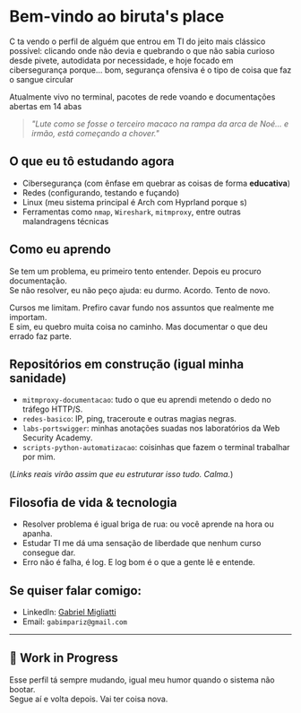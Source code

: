 # Bem-vindo ao biruta's place

C ta vendo o perfil de alguém que entrou em TI do jeito mais clássico possível: clicando onde não devia e quebrando o que não sabia
curioso desde pivete, autodidata por necessidade, e hoje focado em cibersegurança porque... bom, segurança ofensiva é o tipo de coisa que faz o sangue circular

Atualmente vivo no terminal, pacotes de rede voando e documentações abertas em 14 abas

> *"Lute como se fosse o terceiro macaco na rampa da arca de Noé... e irmão, está começando a chover."*


## O que eu tô estudando agora

- Cibersegurança (com ênfase em quebrar as coisas de forma **educativa**)
- Redes (configurando, testando e fuçando)
- Linux (meu sistema principal é Arch com Hyprland porque s)
- Ferramentas como `nmap`, `Wireshark`, `mitmproxy`, entre outras malandragens técnicas

## Como eu aprendo

Se tem um problema, eu primeiro tento entender. Depois eu procuro documentação.  
Se não resolver, eu não peço ajuda: eu durmo. Acordo. Tento de novo.

Cursos me limitam. Prefiro cavar fundo nos assuntos que realmente me importam.  
E sim, eu quebro muita coisa no caminho. Mas documentar o que deu errado faz parte.


## Repositórios em construção (igual minha sanidade)

- `mitmproxy-documentacao`: tudo o que eu aprendi metendo o dedo no tráfego HTTP/S.
- `redes-basico`: IP, ping, traceroute e outras magias negras.
- `labs-portswigger`: minhas anotações suadas nos laboratórios da Web Security Academy.
- `scripts-python-automatizacao`: coisinhas que fazem o terminal trabalhar por mim.

(*Links reais virão assim que eu estruturar isso tudo. Calma.*)


## Filosofia de vida & tecnologia

- Resolver problema é igual briga de rua: ou você aprende na hora ou apanha.
- Estudar TI me dá uma sensação de liberdade que nenhum curso consegue dar.
- Erro não é falha, é log. E log bom é o que a gente lê e entende.


## Se quiser falar comigo:

- LinkedIn: [Gabriel Migliatti](https://www.linkedin.com/in/gabriel-migliatti/)
- Email: `gabimpariz@gmail.com`  

---

## 🚧 Work in Progress

Esse perfil tá sempre mudando, igual meu humor quando o sistema não bootar.  
Segue aí e volta depois. Vai ter coisa nova.
